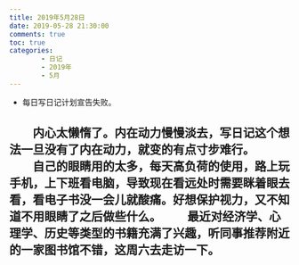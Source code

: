 ```yaml
---
title: 2019年5月28日
date: 2019-05-28 21:30:00
comments: true
toc: true
categories:
        - 日记
        - 2019年
        - 5月
---
```


  * 每日写日记计划宣告失败。

   <!--more-->

　　内心太懒惰了。内在动力慢慢淡去，写日记这个想法一旦没有了内在动力，就变的有点寸步难行。
　　自己的眼睛用的太多，每天高负荷的使用，路上玩手机，上下班看电脑，导致现在看远处时需要眯着眼去看，看电子书没一会儿就酸痛。好想保护视力，又不知道不用眼睛了之后做些什么。
　　最近对经济学、心理学、历史等类型的书籍充满了兴趣，听同事推荐附近的一家图书馆不错，这周六去走访一下。
　　
---

